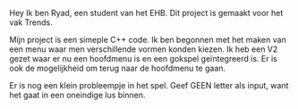Hey
Ik ben Ryad, een student van het EHB.
Dit project is gemaakt voor het vak Trends. 

Mijn project is een simeple C++ code. Ik ben begonnen met het maken van een menu waar men verschillende vormen konden kiezen.
Ik heb een V2 gezet waar er nu een hoofdmenu is en een gokspel geïntegreerd is. Er is ook de mogelijkheid om terug naar de hoofdmenu te gaan.

Er is nog een klein probleempje in het spel. Geef GEEN letter als input, want het gaat in een oneindige lus binnen. 
